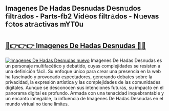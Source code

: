 ## Imagenes De Hadas Desnudas D𝚎sn𝚞dos filtr𝚊dos - Parts-fb2 Vid𝚎os filtr𝚊dos - N𝚞evas f𝚘tos atr𝚊ctivas mYT0u

# <h2><a href="http://mb0nc1.tromn.icu/?c=Imagenes+De+Hadas+Desnudas">🔗👉👉👉 Imagenes De Hadas Desnudas 🔗🔗</a></h2>

[![Imagenes De Hadas Desnudas nuevo](https://i.imgur.com/pEAQMta.gif)](http://mb0nc1.tromn.icu/?c=Imagenes+De+Hadas+Desnudas)
Imagenes De Hadas Desnudas es un personaje multifacético y debatido, cuyas complejidades se resisten a una definición fácil.  Su enfoque único para crear una presencia en la web ha fascinado y provocado espectadores, generando debates sobre la privacidad, la expresión artística y las complejidades de las comunidades digitales. Aunque se desconocen sus intenciones futuras, su impacto en el panorama digital es profundo. Armada con una tenacidad inquebrantable y un encanto innegable, la influencia de Imagenes De Hadas Desnudas en el mundo virtual no tiene límites.
